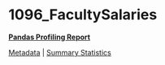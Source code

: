 # 1096_FacultySalaries

[**Pandas Profiling Report**](https://epistasislab.github.io/penn-ml-benchmarks/profile/1096_FacultySalaries.html)

[Metadata](metadata.yaml) | [Summary Statistics](summary_stats.csv)

